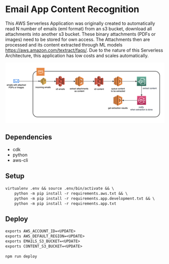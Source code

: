 # Email App Content Recognition
This AWS Serverless Application was originally created to automatically read N number of emails (eml format) from an s3 bucket, download all attachments into another s3 bucket. These binary attachments (PDFs or images) need to be stored for own access. The Attachments then are processed and its content extracted through ML models https://aws.amazon.com/textract/faqs/. Due to the nature of this Serverless Architecture, this application has low costs and scales automatically.

![See Architecture Design here](./design.png)

## Dependencies
- cdk
- python
- aws-cli

## Setup
```
virtualenv .env && source .env/bin/activate && \
    python -m pip install -r requirements.aws.txt && \
    python -m pip install -r requirements.app.development.txt && \
    python -m pip install -r requirements.app.txt
```

## Deploy
```
exports AWS_ACCOUNT_ID=<UPDATE> 
exports AWS_DEFAULT_REGION=<UPDATE> 
exports EMAILS_S3_BUCKET=<UPDATE> 
exports CONTENT_S3_BUCKET=<UPDATE>

npm run deploy
```
